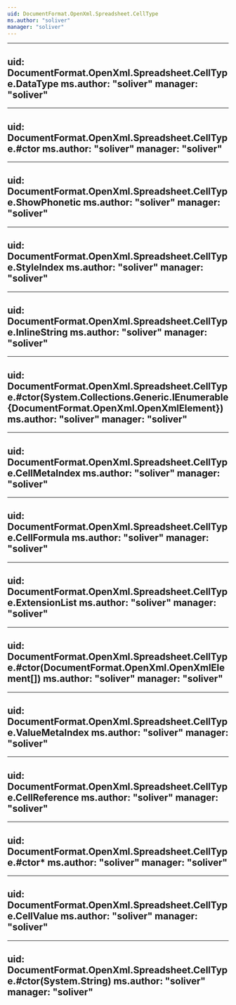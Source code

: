 ```yaml
---
uid: DocumentFormat.OpenXml.Spreadsheet.CellType
ms.author: "soliver"
manager: "soliver"
---
```


---
uid: DocumentFormat.OpenXml.Spreadsheet.CellType.DataType
ms.author: "soliver"
manager: "soliver"
---

---
uid: DocumentFormat.OpenXml.Spreadsheet.CellType.#ctor
ms.author: "soliver"
manager: "soliver"
---

---
uid: DocumentFormat.OpenXml.Spreadsheet.CellType.ShowPhonetic
ms.author: "soliver"
manager: "soliver"
---

---
uid: DocumentFormat.OpenXml.Spreadsheet.CellType.StyleIndex
ms.author: "soliver"
manager: "soliver"
---

---
uid: DocumentFormat.OpenXml.Spreadsheet.CellType.InlineString
ms.author: "soliver"
manager: "soliver"
---

---
uid: DocumentFormat.OpenXml.Spreadsheet.CellType.#ctor(System.Collections.Generic.IEnumerable{DocumentFormat.OpenXml.OpenXmlElement})
ms.author: "soliver"
manager: "soliver"
---

---
uid: DocumentFormat.OpenXml.Spreadsheet.CellType.CellMetaIndex
ms.author: "soliver"
manager: "soliver"
---

---
uid: DocumentFormat.OpenXml.Spreadsheet.CellType.CellFormula
ms.author: "soliver"
manager: "soliver"
---

---
uid: DocumentFormat.OpenXml.Spreadsheet.CellType.ExtensionList
ms.author: "soliver"
manager: "soliver"
---

---
uid: DocumentFormat.OpenXml.Spreadsheet.CellType.#ctor(DocumentFormat.OpenXml.OpenXmlElement[])
ms.author: "soliver"
manager: "soliver"
---

---
uid: DocumentFormat.OpenXml.Spreadsheet.CellType.ValueMetaIndex
ms.author: "soliver"
manager: "soliver"
---

---
uid: DocumentFormat.OpenXml.Spreadsheet.CellType.CellReference
ms.author: "soliver"
manager: "soliver"
---

---
uid: DocumentFormat.OpenXml.Spreadsheet.CellType.#ctor*
ms.author: "soliver"
manager: "soliver"
---

---
uid: DocumentFormat.OpenXml.Spreadsheet.CellType.CellValue
ms.author: "soliver"
manager: "soliver"
---

---
uid: DocumentFormat.OpenXml.Spreadsheet.CellType.#ctor(System.String)
ms.author: "soliver"
manager: "soliver"
---
